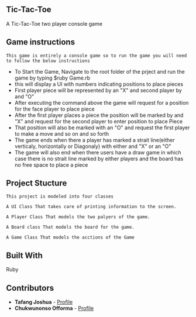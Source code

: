 ## Tic-Tac-Toe
A Tic-Tac-Toe two player console game

## Game instructions
    This game is entirely a console game so to run the game you will need to follow the below instructions
    
- To Start the Game, Navigate to the root folder of the prject and run the game by typing $ruby Game.rb
- this will display a UI with numbers indicating positions to place pieces
- First player piece will be represented by an "X" and second player by and "O"
- After executing the command above the game will request for a position for the face player to place piece 
- After the first player places a piece the position will be marked by and "X" and request for the second player to enter position to place Piece
- That position will also be marked with an "O" and request the first player to make a move and so on and so forth
- The game ends when there a player has marked a strait line(either verticaly, horizontally or Diagonaly) with either and "X" or an "O" 
- The game will also end when there users have a draw game in which case there is no strait line marked by either players and the board has no free space to place a piece

## Project Stucture 
    This project is modeled into four classes

    A UI Class That takes care of printing information to the screen.

    A Player Class That models the two palyers of the game.

    A Board class That models the board for the game.

    A Game Class That models the acctions of the Game 

## Built With

Ruby

## Contributors

* **Tafang Joshua**  - [Profile](https://github.com/tafodinho)
* **Chukwunonso Offorma** - [Profile](https://github.com/offorma)
